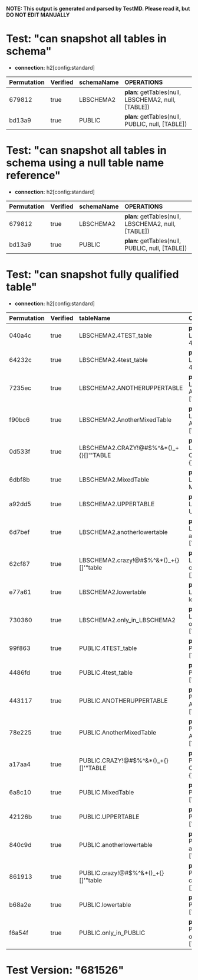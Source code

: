 **NOTE: This output is generated and parsed by TestMD. Please read it, but DO NOT EDIT MANUALLY**

# Test: "can snapshot all tables in schema" #

- **connection:** h2[config:standard]

| Permutation | Verified | schemaName | OPERATIONS
| :---------- | :------- | :--------- | :------
| 679812      | true     | LBSCHEMA2  | **plan**: getTables(null, LBSCHEMA2, null, [TABLE])
| bd13a9      | true     | PUBLIC     | **plan**: getTables(null, PUBLIC, null, [TABLE])

# Test: "can snapshot all tables in schema using a null table name reference" #

- **connection:** h2[config:standard]

| Permutation | Verified | schemaName | OPERATIONS
| :---------- | :------- | :--------- | :------
| 679812      | true     | LBSCHEMA2  | **plan**: getTables(null, LBSCHEMA2, null, [TABLE])
| bd13a9      | true     | PUBLIC     | **plan**: getTables(null, PUBLIC, null, [TABLE])

# Test: "can snapshot fully qualified table" #

- **connection:** h2[config:standard]

| Permutation | Verified | tableName                               | OPERATIONS
| :---------- | :------- | :-------------------------------------- | :------
| 040a4c      | true     | LBSCHEMA2.4TEST_table                   | **plan**: getTables(null, LBSCHEMA2, 4TEST\_table, [TABLE])
| 64232c      | true     | LBSCHEMA2.4test_table                   | **plan**: getTables(null, LBSCHEMA2, 4test\_table, [TABLE])
| 7235ec      | true     | LBSCHEMA2.ANOTHERUPPERTABLE             | **plan**: getTables(null, LBSCHEMA2, ANOTHERUPPERTABLE, [TABLE])
| f90bc6      | true     | LBSCHEMA2.AnotherMixedTable             | **plan**: getTables(null, LBSCHEMA2, AnotherMixedTable, [TABLE])
| 0d533f      | true     | LBSCHEMA2.CRAZY!@#\$%^&*()_+{}[]'"TABLE | **plan**: getTables(null, LBSCHEMA2, CRAZY!@#\\$\%^&*()\_+{}[]'"TABLE, [TABLE])
| 6dbf8b      | true     | LBSCHEMA2.MixedTable                    | **plan**: getTables(null, LBSCHEMA2, MixedTable, [TABLE])
| a92dd5      | true     | LBSCHEMA2.UPPERTABLE                    | **plan**: getTables(null, LBSCHEMA2, UPPERTABLE, [TABLE])
| 6d7bef      | true     | LBSCHEMA2.anotherlowertable             | **plan**: getTables(null, LBSCHEMA2, anotherlowertable, [TABLE])
| 62cf87      | true     | LBSCHEMA2.crazy!@#\$%^&*()_+{}[]'"table | **plan**: getTables(null, LBSCHEMA2, crazy!@#\\$\%^&*()\_+{}[]'"table, [TABLE])
| e77a61      | true     | LBSCHEMA2.lowertable                    | **plan**: getTables(null, LBSCHEMA2, lowertable, [TABLE])
| 730360      | true     | LBSCHEMA2.only_in_LBSCHEMA2             | **plan**: getTables(null, LBSCHEMA2, only\_in\_LBSCHEMA2, [TABLE])
| 99f863      | true     | PUBLIC.4TEST_table                      | **plan**: getTables(null, PUBLIC, 4TEST\_table, [TABLE])
| 4486fd      | true     | PUBLIC.4test_table                      | **plan**: getTables(null, PUBLIC, 4test\_table, [TABLE])
| 443117      | true     | PUBLIC.ANOTHERUPPERTABLE                | **plan**: getTables(null, PUBLIC, ANOTHERUPPERTABLE, [TABLE])
| 78e225      | true     | PUBLIC.AnotherMixedTable                | **plan**: getTables(null, PUBLIC, AnotherMixedTable, [TABLE])
| a17aa4      | true     | PUBLIC.CRAZY!@#\$%^&*()_+{}[]'"TABLE    | **plan**: getTables(null, PUBLIC, CRAZY!@#\\$\%^&*()\_+{}[]'"TABLE, [TABLE])
| 6a8c10      | true     | PUBLIC.MixedTable                       | **plan**: getTables(null, PUBLIC, MixedTable, [TABLE])
| 42126b      | true     | PUBLIC.UPPERTABLE                       | **plan**: getTables(null, PUBLIC, UPPERTABLE, [TABLE])
| 840c9d      | true     | PUBLIC.anotherlowertable                | **plan**: getTables(null, PUBLIC, anotherlowertable, [TABLE])
| 861913      | true     | PUBLIC.crazy!@#\$%^&*()_+{}[]'"table    | **plan**: getTables(null, PUBLIC, crazy!@#\\$\%^&*()\_+{}[]'"table, [TABLE])
| b68a2e      | true     | PUBLIC.lowertable                       | **plan**: getTables(null, PUBLIC, lowertable, [TABLE])
| f6a54f      | true     | PUBLIC.only_in_PUBLIC                   | **plan**: getTables(null, PUBLIC, only\_in\_PUBLIC, [TABLE])

# Test Version: "681526" #